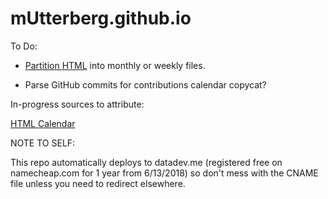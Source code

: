 # mUtterberg.github.io

To Do:

* [Partition HTML](https://www.w3schools.com/howto/howto_html_include.asp) into monthly or weekly files.

* Parse GitHub commits for contributions calendar copycat?


In-progress sources to attribute:

[HTML Calendar](https://www.htmlgoodies.com/tutorials/tables/article.php/3479801/So-You-Want-A-Calendar-Huh.htm)

NOTE TO SELF:

This repo automatically deploys to datadev.me (registered free on namecheap.com for 1 year from 6/13/2018) so
don't mess with the CNAME file unless you need to redirect elsewhere.
